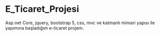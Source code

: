 # E_Ticaret_Projesi
Asp.net Core, jquery, bootstrap 5, css, mvc ve katmanlı mimari yapısı ile yapımına başladığım e-ticaret projem.
